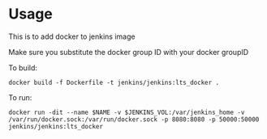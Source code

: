 # Usage

This is to add docker to jenkins image

Make sure you substitute the docker group ID with your docker groupID

To build:

```
docker build -f Dockerfile -t jenkins/jenkins:lts_docker .
```

To run:

```
docker run -dit --name $NAME -v $JENKINS_VOL:/var/jenkins_home -v /var/run/docker.sock:/var/run/docker.sock -p 8080:8080 -p 50000:50000 jenkins/jenkins:lts_docker
```
